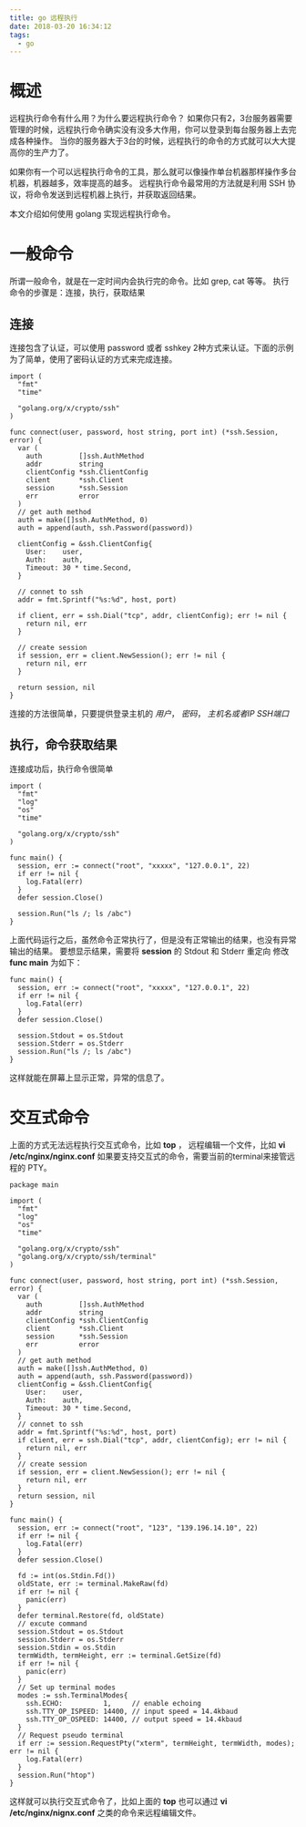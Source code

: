 ```yaml
---
title: go 远程执行
date: 2018-03-20 16:34:12
tags:
  - go
---
```


# 概述

远程执行命令有什么用？为什么要远程执行命令？ 如果你只有2，3台服务器需要管理的时候，远程执行命令确实没有没多大作用，你可以登录到每台服务器上去完成各种操作。
当你的服务器大于3台的时候，远程执行的命令的方式就可以大大提高你的生产力了。

如果你有一个可以远程执行命令的工具，那么就可以像操作单台机器那样操作多台机器，机器越多，效率提高的越多。 远程执行命令最常用的方法就是利用
SSH 协议，将命令发送到远程机器上执行，并获取返回结果。

本文介绍如何使用 golang 实现远程执行命令。

# 一般命令

所谓一般命令，就是在一定时间内会执行完的命令。比如 grep, cat 等等。 执行命令的步骤是：连接，执行，获取结果

## 连接

连接包含了认证，可以使用 password 或者 sshkey 2种方式来认证。下面的示例为了简单，使用了密码认证的方式来完成连接。

```text
import (  
  "fmt"
  "time"

  "golang.org/x/crypto/ssh"
)

func connect(user, password, host string, port int) (*ssh.Session, error) {  
  var (
    auth         []ssh.AuthMethod
    addr         string
    clientConfig *ssh.ClientConfig
    client       *ssh.Client
    session      *ssh.Session
    err          error
  )
  // get auth method
  auth = make([]ssh.AuthMethod, 0)
  auth = append(auth, ssh.Password(password))

  clientConfig = &ssh.ClientConfig{
    User:    user,
    Auth:    auth,
    Timeout: 30 * time.Second,
  }

  // connet to ssh
  addr = fmt.Sprintf("%s:%d", host, port)

  if client, err = ssh.Dial("tcp", addr, clientConfig); err != nil {
    return nil, err
  }

  // create session
  if session, err = client.NewSession(); err != nil {
    return nil, err
  }

  return session, nil
}

```

连接的方法很简单，只要提供登录主机的 *用户*， *密码*， *主机名或者IP*  *SSH端口*

## 执行，命令获取结果

连接成功后，执行命令很简单

```text
import (  
  "fmt"
  "log"
  "os"
  "time"

  "golang.org/x/crypto/ssh"
)

func main() {  
  session, err := connect("root", "xxxxx", "127.0.0.1", 22)
  if err != nil {
    log.Fatal(err)
  }
  defer session.Close()

  session.Run("ls /; ls /abc")
}

```

上面代码运行之后，虽然命令正常执行了，但是没有正常输出的结果，也没有异常输出的结果。 要想显示结果，需要将 **session** 的
Stdout 和 Stderr 重定向 修改 **func main** 为如下：

```text
func main() {  
  session, err := connect("root", "xxxxx", "127.0.0.1", 22)
  if err != nil {
    log.Fatal(err)
  }
  defer session.Close()

  session.Stdout = os.Stdout
  session.Stderr = os.Stderr
  session.Run("ls /; ls /abc")
}

```

这样就能在屏幕上显示正常，异常的信息了。

# 交互式命令

上面的方式无法远程执行交互式命令，比如 **top** ， 远程编辑一个文件，比如 **vi /etc/nginx/nginx.conf**
如果要支持交互式的命令，需要当前的terminal来接管远程的 PTY。

```
package main

import (
  "fmt"
  "log"
  "os"
  "time"

  "golang.org/x/crypto/ssh"
  "golang.org/x/crypto/ssh/terminal"
)

func connect(user, password, host string, port int) (*ssh.Session, error) {
  var (
    auth         []ssh.AuthMethod
    addr         string
    clientConfig *ssh.ClientConfig
    client       *ssh.Client
    session      *ssh.Session
    err          error
  )
  // get auth method
  auth = make([]ssh.AuthMethod, 0)
  auth = append(auth, ssh.Password(password))
  clientConfig = &ssh.ClientConfig{
    User:    user,
    Auth:    auth,
    Timeout: 30 * time.Second,
  }
  // connet to ssh
  addr = fmt.Sprintf("%s:%d", host, port)
  if client, err = ssh.Dial("tcp", addr, clientConfig); err != nil {
    return nil, err
  }
  // create session
  if session, err = client.NewSession(); err != nil {
    return nil, err
  }
  return session, nil
}

func main() {
  session, err := connect("root", "123", "139.196.14.10", 22)
  if err != nil {
    log.Fatal(err)
  }
  defer session.Close()

  fd := int(os.Stdin.Fd())
  oldState, err := terminal.MakeRaw(fd)
  if err != nil {
    panic(err)
  }
  defer terminal.Restore(fd, oldState)
  // excute command
  session.Stdout = os.Stdout
  session.Stderr = os.Stderr
  session.Stdin = os.Stdin
  termWidth, termHeight, err := terminal.GetSize(fd)
  if err != nil {
    panic(err)
  }
  // Set up terminal modes
  modes := ssh.TerminalModes{
    ssh.ECHO:          1,     // enable echoing
    ssh.TTY_OP_ISPEED: 14400, // input speed = 14.4kbaud
    ssh.TTY_OP_OSPEED: 14400, // output speed = 14.4kbaud
  }
  // Request pseudo terminal
  if err := session.RequestPty("xterm", termHeight, termWidth, modes); err != nil {
    log.Fatal(err)
  }
  session.Run("htop")
}
```

这样就可以执行交互式命令了，比如上面的 **top** 也可以通过 **vi /etc/nginx/nignx.conf** 之类的命令来远程编辑文件。